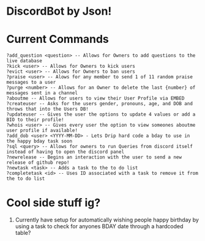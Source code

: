 # DiscordBot by Json!
# Current Commands
```
?add_question <question> -- Allows for Owners to add questions to the live database
?kick <user> -- Allows for Owners to kick users
?evict <user> -- Allows for Owners to ban users
?praise <user> -- Alows for any member to send 1 of 11 random praise messages to a user
?purge <number> -- Allows for an Owner to delete the last {number} of messages sent in a channel
?aboutme -- Allows for users to view their User Profile via EMBED
?createuser -- Asks for the users gender, pronouns, age, and DOB and throws that into the Users DB!
?updateuser -- Gives the user the options to update 4 values or add a BIO to their profile!
?whois <user> -- Gives every user the option to view someones aboutme user profile if available!
?add_dob <user> <YYYY-MM-DD> - Lets Drip hard code a bday to use in the happy bday task soon
?sql <query> -- Allows for owners to run Queries from discord itself instead of having to open the discord panel
?newrelease -- Begins an interaction with the user to send a new release of github repo!
?newtask <task> -- Adds a task to the to do list
?completetask <id> -- Uses ID associated with a task to remove it from the to do list
```
# Cool side stuff ig?

1. Currently have setup for automatically wishing people happy birthday by using a task to check for anyones BDAY date through a hardcoded table?
